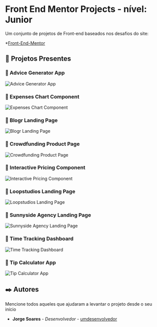 # Front End Mentor Projects - nível: Junior

Um conjunto de projetos de Front-end baseados nos desafios do site:

*[Front-End-Mentor](https://www.frontendmentor.io/)

## 🚀 Projetos Presentes

### 📄 Advice Generator App
<img src="https://res.cloudinary.com/dz209s6jk/image/upload/q_auto,w_700/Challenges/sfl8uqvq75wnnr559ksp.jpg" alt="Advice Generator App"/>

### 📄 Expenses Chart Component
<img src="https://res.cloudinary.com/dz209s6jk/image/upload/f_auto,q_auto:good,w_900/Challenges/qqz8vfg0jzmrtk2liteo.jpg" alt="Expenses Chart Component"/>

### 📄 Blogr Landing Page
<img src="https://res.cloudinary.com/dz209s6jk/image/upload/q_auto,w_700/Challenges/wdor1bppurckam2nrhwn.jpg" alt="Blogr Landing Page"/>

### 📄 Crowdfunding Product Page
<img src="https://res.cloudinary.com/dz209s6jk/image/upload/q_auto,w_700/Challenges/tbvaexdry87sqjmbzt5o.jpg" alt="Crowdfunding Product Page"/>

### 📄 Interactive Pricing Component
<img src="https://res.cloudinary.com/dz209s6jk/image/upload/q_auto,w_700/Challenges/fp0qtspesm6i0miyqncg.jpg" alt="Interactive Pricing Component"/>

### 📄 Loopstudios Landing Page
<img src="https://res.cloudinary.com/dz209s6jk/image/upload/q_auto,w_700/Challenges/f00lkcojzyklnglc3ffr.jpg" alt="Loopstudios Landing Page"/>

### 📄 Sunnyside Agency Landing Page
<img src="https://res.cloudinary.com/dz209s6jk/image/upload/q_auto,w_700/Challenges/pigotdvhcch2b3wp9uuc.jpg" alt="Sunnyside Agency Landing Page"/>

### 📄 Time Tracking Dashboard
<img src="https://res.cloudinary.com/dz209s6jk/image/upload/q_auto,w_700/Challenges/j1ocp59n25odoftocgpi.jpg" alt="Time Tracking Dashboard"/>

### 📄 Tip Calculator App
<img src="https://res.cloudinary.com/dz209s6jk/image/upload/q_auto,w_700/Challenges/hxkpctp6cd1meeytfdl2.jpg" alt="Tip Calculator App"/>

## ✒️ Autores

Mencione todos aqueles que ajudaram a levantar o projeto desde o seu início

* **Jorge Soares** - *Desenvolvedor* - [umdesenvolvedor](https://github.com/jorgesoaresdefarias)


